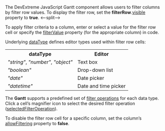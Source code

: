 The DevExtreme JavaScript Gantt component allows users to filter columns by filter row values. To display the filter row, set the **filterRow**.[visible](/Documentation/ApiReference/UI_Components/dxGantt/Configuration/filterRow/#visible) property to **true**.
<--split-->

To apply filter criteria to a column, enter or select a value for the filter row cell or specify the [filterValue](/Documentation/ApiReference/UI_Components/dxGantt/Configuration/columns/#filterValue) property (for the appropriate column) in code.

Underlying [dataType](/Documentation/ApiReference/UI_Components/dxGantt/Configuration/columns/#dataType) defines editor types used within filter row cells:

<table class="dx-table">
    <tr>
        <th>dataType</th>
        <th>Editor</th>
    </tr>
    <tr>
        <td><i>"string"</i>, <i>"number"</i>, <i>"object"</i></td>
        <td>Text box</td>
    </tr>
    <tr>
        <td><i>"boolean"</i></td>
        <td>Drop-down list</td>
    </tr> 
    <tr>
        <td><i>"date"</i></td>
        <td>Date picker</td>
    </tr> 
    <tr>
        <td><i>"datetime"</i></td>
        <td>Date and time picker</td>
    </tr> 
</table>

The **Gantt** supports a predefined set of [filter operations](/Documentation/ApiReference/UI_Components/dxGantt/Configuration/columns/#filterOperations) for each data type. Click a cell’s magnifier icon to select the desired filter operation ([selectedFilterOperation](/Documentation/ApiReference/UI_Components/dxGantt/Configuration/columns/#selectedFilterOperation)).

To disable the filter row cell for a specific column, set the column’s [allowFiltering](/Documentation/ApiReference/UI_Components/dxGantt/Configuration/columns/#allowFiltering) property to **false**.